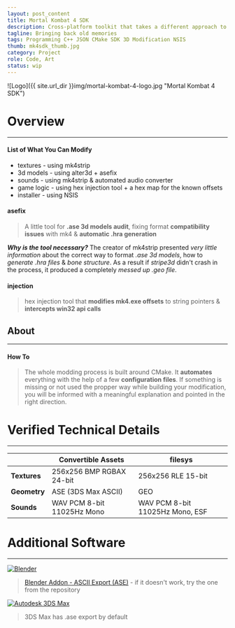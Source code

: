 ```yaml
---
layout: post_content
title: Mortal Kombat 4 SDK
description: Cross-platform toolkit that takes a different approach to MK4 modding
tagline: Bringing back old memories
tags: Programming C++ JSON CMake SDK 3D Modification NSIS
thumb: mk4sdk_thumb.jpg
category: Project
role: Code, Art
status: wip
---
```

![Logo]({{ site.url_dir }}img/mortal-kombat-4-logo.jpg "Mortal Kombat 4 SDK")

# Overview
----

#### List of What You Can Modify
* textures   - using mk4strip
* 3d models  - using alter3d + asefix
* sounds     - using mk4strip & automated audio converter
* game logic - using hex injection tool + a hex map for the known offsets
* installer  - using NSIS

#### asefix
>A little tool for **.ase 3d models audit**,
>fixing format **compatibility issues** with mk4 &
>**automatic .hra generation**

***Why is the tool necessary?***
The creator of mk4strip presented _very little information_ about the correct way to format _.ase 3d models_, how to _generate .hra files_ & _bone structure_. As a result if _stripe3d_ didn't crash in the process, it produced a completely _messed up .geo file_.

#### injection
>hex injection tool that **modifies mk4.exe offsets** to string pointers & **intercepts win32 api calls**

## About
----

#### How To
>The whole modding process is built around CMake.
>It **automates** everything with the help of a few **configuration files**.
>If something is missing or not used the propper way while building your modification, you will be informed with a meaningful explanation and pointed in the right direction.

# Verified Technical Details
----

|              | Convertible Assets         | filesys                         |
|--------------|----------------------------|---------------------------------|
| **Textures** | 256x256 BMP RGBAX 24-bit   | 256x256 RLE 15-bit              |
| **Geometry** | ASE (3DS Max ASCII)        | GEO                             |
| **Sounds**   | WAV PCM 8-bit 11025Hz Mono | WAV PCM 8-bit 11025Hz Mono, ESF |

# Additional Software
----

[![Blender](https://download.blender.org/institute/logos/blender-socket.png)](https://www.blender.org/download/)

>[Blender Addon - ASCII Export (ASE)](https://code.google.com/archive/p/ase-export-vmc/downloads) - if it doesn't work, try the one from the repository


[![Autodesk 3DS Max](https://4.bp.blogspot.com/-GN01RWzUcJk/V7sux-QfHlI/AAAAAAAABPI/zdX7aCAPxpMHQyPROoH4Ya5Xwba21ez7QCLcB/s1600/3dsmax-full-logo.png)](http://www.autodesk.com/products/3ds-max/overview)

>3DS Max has .ase export by default

